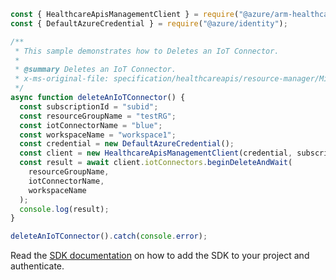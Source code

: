 ```javascript
const { HealthcareApisManagementClient } = require("@azure/arm-healthcareapis");
const { DefaultAzureCredential } = require("@azure/identity");

/**
 * This sample demonstrates how to Deletes an IoT Connector.
 *
 * @summary Deletes an IoT Connector.
 * x-ms-original-file: specification/healthcareapis/resource-manager/Microsoft.HealthcareApis/stable/2021-11-01/examples/iotconnectors/iotconnector_Delete.json
 */
async function deleteAnIoTConnector() {
  const subscriptionId = "subid";
  const resourceGroupName = "testRG";
  const iotConnectorName = "blue";
  const workspaceName = "workspace1";
  const credential = new DefaultAzureCredential();
  const client = new HealthcareApisManagementClient(credential, subscriptionId);
  const result = await client.iotConnectors.beginDeleteAndWait(
    resourceGroupName,
    iotConnectorName,
    workspaceName
  );
  console.log(result);
}

deleteAnIoTConnector().catch(console.error);
```

Read the [SDK documentation](https://github.com/Azure/azure-sdk-for-js/blob/%40azure%2Farm-healthcareapis_2.1.0/sdk/healthcareapis/arm-healthcareapis/README.md) on how to add the SDK to your project and authenticate.
